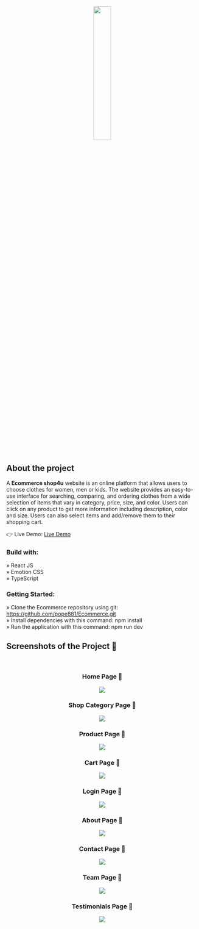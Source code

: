 <div align='center'><img style="width:30%" src='https://res.cloudinary.com/drevyqjao/image/upload/v1717496237/Ecommerce/logoShop.png'/></div>

<h2>About the project</h2>

  <p>A <b>Ecommerce shop4u</b> website is an online platform that allows users to choose clothes for women, men or kids. The website provides an easy-to-use interface for searching, comparing, and ordering clothes from a wide selection of items that vary in category, price, size, and color. Users can click on any product to get more information including description, color and size. Users can also select items and add/remove them to their shopping cart.</p>

👉 Live Demo: <a href='https://ecommerce-shop4u.netlify.app/' target="_blank">Live Demo</a>

<h3>Build with:</h3>

» React JS <br>
» Emotion CSS <br>
» TypeScript

<h3>Getting Started:</h3>

» Clone the Ecommerce repository using git: https://github.com/pope881/Ecommerce.git <br>
» Install dependencies with this command: npm install <br>
» Run the application with this command: npm run dev <br/>

<h2>Screenshots of the Project 📸</h2>
<br>
<h3 align='center'>Home Page 🏡</h3>
<div align='center'>
<img src='https://res.cloudinary.com/drevyqjao/image/upload/v1718028658/GitHub%20Images/home_page_zulyif.jpg'/>
</div>

<h3 align='center'>Shop Category Page 🏡</h3>
<div align='center'>
<img src='https://res.cloudinary.com/drevyqjao/image/upload/v1718028655/GitHub%20Images/shop_category_page_gk8nvh.jpg'/>
</div>

<h3 align='center'>Product Page 🏡</h3>
<div align='center'>
<img src='https://res.cloudinary.com/drevyqjao/image/upload/v1718028654/GitHub%20Images/product_page_wvjv8v.jpg'/>
</div>

<h3 align='center'>Cart Page 🏡</h3>
<div align='center'>
<img src='https://res.cloudinary.com/drevyqjao/image/upload/v1718097666/GitHub%20Images/contact_page_s7fsub.jpg'/>
</div>

<h3 align='center'>Login Page 🏡</h3>
<div align='center'>
<img src='https://res.cloudinary.com/drevyqjao/image/upload/v1718097666/GitHub%20Images/login_page_pd4lmi.jpg'/>
</div>

<h3 align='center'>About Page 🏡</h3>
<div align='center'>
<img src='https://res.cloudinary.com/drevyqjao/image/upload/v1718097666/GitHub%20Images/about_page_ibs0cf.jpg'/>
</div>

<h3 align='center'>Contact Page 🏡</h3>
<div align='center'>
<img src='https://res.cloudinary.com/drevyqjao/image/upload/v1718097666/GitHub%20Images/contact_page_s7fsub.jpg'/>
</div>

<h3 align='center'>Team Page 🏡</h3>
<div align='center'>
<img src='https://res.cloudinary.com/drevyqjao/image/upload/v1718097666/GitHub%20Images/team_page_v61dsg.jpg'/>
</div>

<h3 align='center'>Testimonials Page 🏡</h3>
<div align='center'>
<img src='https://res.cloudinary.com/drevyqjao/image/upload/v1718097666/GitHub%20Images/testimonials_page_icvj2m.jpg'/>
</div>
